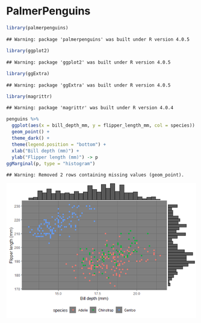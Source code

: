 PalmerPenguins
================

``` r
library(palmerpenguins)
```

    ## Warning: package 'palmerpenguins' was built under R version 4.0.5

``` r
library(ggplot2)
```

    ## Warning: package 'ggplot2' was built under R version 4.0.5

``` r
library(ggExtra)
```

    ## Warning: package 'ggExtra' was built under R version 4.0.5

``` r
library(magrittr)
```

    ## Warning: package 'magrittr' was built under R version 4.0.4

``` r
penguins %>%
  ggplot(aes(x = bill_depth_mm, y = flipper_length_mm, col = species)) +
  geom_point() +
  theme_dark() +
  theme(legend.position = "bottom") +
  xlab("Bill depth (mm)") +
  ylab("Flipper length (mm)") -> p
ggMarginal(p, type = "histogram")
```

    ## Warning: Removed 2 rows containing missing values (geom_point).

![](Animal_files/figure-gfm/unnamed-chunk-2-1.png)<!-- -->
